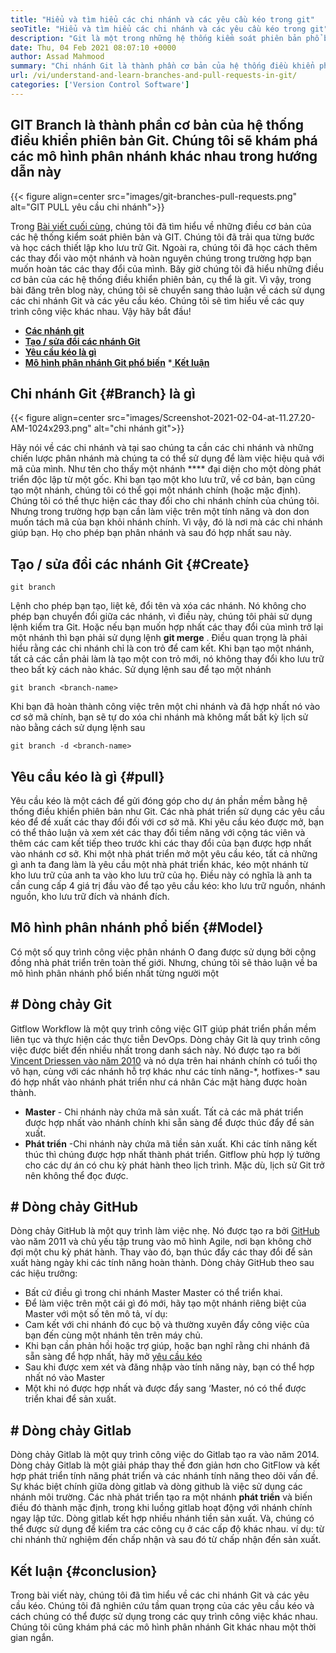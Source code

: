 ```yaml
---
title: "Hiểu và tìm hiểu các chi nhánh và các yêu cầu kéo trong git" 
seoTitle: "Hiểu và tìm hiểu các chi nhánh và các yêu cầu kéo trong git" 
description: "Git là một trong những hệ thống kiểm soát phiên bản phổ biến nhất. Trong bài viết này, Ewe sẽ hiểu cách sử dụng các nhánh Git và các yêu cầu kéo." 
date: Thu, 04 Feb 2021 08:07:10 +0000
author: Assad Mahmood
summary: "Chi nhánh Git là thành phần cơ bản của hệ thống điều khiển phiên bản Git. Chúng tôi sẽ khám phá các mô hình phân nhánh khác nhau trong hướng dẫn này" 
url: /vi/understand-and-learn-branches-and-pull-requests-in-git/
categories: ['Version Control Software']
---
```


## GIT Branch là thành phần cơ bản của hệ thống điều khiển phiên bản Git. Chúng tôi sẽ khám phá các mô hình phân nhánh khác nhau trong hướng dẫn này

{{< figure align=center src="images/git-branches-pull-requests.png" alt="GIT PULL yêu cầu chi nhánh">}}

Trong [Bài viết cuối cùng][1], chúng tôi đã tìm hiểu về những điều cơ bản của các hệ thống kiểm soát phiên bản và GIT. Chúng tôi đã trải qua từng bước và học cách thiết lập kho lưu trữ Git. Ngoài ra, chúng tôi đã học cách thêm các thay đổi vào một nhánh và hoàn nguyên chúng trong trường hợp bạn muốn hoàn tác các thay đổi của mình. Bây giờ chúng tôi đã hiểu những điều cơ bản của các hệ thống điều khiển phiên bản, cụ thể là git. Vì vậy, trong bài đăng trên blog này, chúng tôi sẽ chuyển sang thảo luận về cách sử dụng các chi nhánh Git và các yêu cầu kéo. Chúng tôi sẽ tìm hiểu về các quy trình công việc khác nhau. Vậy hãy bắt đầu!
  * **[Các nhánh git][2]**
  * **[Tạo / sửa đổi các nhánh Git][3]**
  * **[Yêu cầu kéo là gì][4]**
  * **[Mô hình phân nhánh Git phổ biến][5]**
  *[ **Kết luận** ][6]

## Chi nhánh Git   {#Branch} là gì

{{< figure align=center src="images/Screenshot-2021-02-04-at-11.27.20-AM-1024x293.png" alt="chi nhánh git">}}

Hãy nói về các chi nhánh và tại sao chúng ta cần các chi nhánh và những chiến lược phân nhánh mà chúng ta có thể sử dụng để làm việc hiệu quả với mã của mình. Như tên cho thấy một nhánh **** đại diện cho một dòng phát triển độc lập từ một gốc.
Khi bạn tạo một kho lưu trữ, về cơ bản, bạn cũng tạo một nhánh, chúng tôi có thể gọi một nhánh chính (hoặc mặc định). Chúng tôi có thể thực hiện các thay đổi cho chi nhánh chính của chúng tôi. Nhưng trong trường hợp bạn cần làm việc trên một tính năng và don don muốn tách mã của bạn khỏi nhánh chính. Vì vậy, đó là nơi mà các chi nhánh giúp bạn. Họ cho phép bạn phân nhánh và sau đó hợp nhất sau này.

## Tạo / sửa đổi các nhánh Git   {#Create}
```
git branch
```
Lệnh cho phép bạn tạo, liệt kê, đổi tên và xóa các nhánh. Nó không cho phép bạn chuyển đổi giữa các nhánh, vì điều này, chúng tôi phải sử dụng lệnh kiểm tra Git. Hoặc nếu bạn muốn hợp nhất các thay đổi của mình trở lại một nhánh thì bạn phải sử dụng lệnh  **git merge** .
Điều quan trọng là phải hiểu rằng các chi nhánh chỉ là con trỏ để cam kết. Khi bạn tạo một nhánh, tất cả các cần phải làm là tạo một con trỏ mới, nó không thay đổi kho lưu trữ theo bất kỳ cách nào khác.
Sử dụng lệnh sau để tạo một nhánh
```
git branch <branch-name>
```
Khi bạn đã hoàn thành công việc trên một chi nhánh và đã hợp nhất nó vào cơ sở mã chính, bạn sẽ tự do xóa chi nhánh mà không mất bất kỳ lịch sử nào bằng cách sử dụng lệnh sau
```
git branch -d <branch-name>
```

## Yêu cầu kéo là gì   {#pull}
Yêu cầu kéo là một cách để gửi đóng góp cho dự án phần mềm bằng hệ thống điều khiển phiên bản như Git. Các nhà phát triển sử dụng các yêu cầu kéo để đề xuất các thay đổi đối với cơ sở mã. Khi yêu cầu kéo được mở, bạn có thể thảo luận và xem xét các thay đổi tiềm năng với cộng tác viên và thêm các cam kết tiếp theo trước khi các thay đổi của bạn được hợp nhất vào nhánh cơ sở.
Khi một nhà phát triển mở một yêu cầu kéo, tất cả những gì anh ta đang làm là yêu cầu một nhà phát triển khác, kéo một nhánh từ kho lưu trữ của anh ta vào kho lưu trữ của họ. Điều này có nghĩa là anh ta cần cung cấp 4 giá trị đầu vào để tạo yêu cầu kéo: kho lưu trữ nguồn, nhánh nguồn, kho lưu trữ đích và nhánh đích.

## Mô hình phân nhánh phổ biến   {#Model}
Có một số quy trình công việc phân nhánh O đang được sử dụng bởi cộng đồng nhà phát triển trên toàn thế giới. Nhưng, chúng tôi sẽ thảo luận về ba mô hình phân nhánh phổ biến nhất từng người một

## # Dòng chảy Git
Gitflow Workflow là một quy trình công việc GIT giúp phát triển phần mềm liên tục và thực hiện các thực tiễn DevOps. Dòng chảy Git là quy trình công việc được biết đến nhiều nhất trong danh sách này. Nó được tạo ra bởi [Vincent Driessen vào năm 2010][7] và nó dựa trên hai nhánh chính có tuổi thọ vô hạn, cùng với các nhánh hỗ trợ khác như các tính năng-\*, hotfixes-\* sau đó hợp nhất vào nhánh phát triển như cá nhân Các mặt hàng được hoàn thành.
  * **Master**  - Chi nhánh này chứa mã sản xuất. Tất cả các mã phát triển được hợp nhất vào nhánh chính khi sẵn sàng để được thúc đẩy để sản xuất.
  * **Phát triển** -Chi nhánh này chứa mã tiền sản xuất. Khi các tính năng kết thúc thì chúng được hợp nhất thành phát triển.
Gitflow phù hợp lý tưởng cho các dự án có chu kỳ phát hành theo lịch trình. Mặc dù, lịch sử Git trở nên không thể đọc được.

## # Dòng chảy GitHub
Dòng chảy GitHub là một quy trình làm việc nhẹ. Nó được tạo ra bởi [GitHub][8] vào năm 2011 và chủ yếu tập trung vào mô hình Agile, nơi bạn không chờ đợi một chu kỳ phát hành. Thay vào đó, bạn thúc đẩy các thay đổi để sản xuất hàng ngày khi các tính năng hoàn thành.
Dòng chảy GitHub theo sau các hiệu trưởng:
  * Bất cứ điều gì trong chi nhánh Master Master có thể triển khai.
  * Để làm việc trên một cái gì đó mới, hãy tạo một nhánh riêng biệt của Master với một số tên mô tả, ví dụ:
  * Cam kết với chi nhánh đó cục bộ và thường xuyên đẩy công việc của bạn đến cùng một nhánh tên trên máy chủ.
  * Khi bạn cần phản hồi hoặc trợ giúp, hoặc bạn nghĩ rằng chi nhánh đã sẵn sàng để hợp nhất, hãy mở [yêu cầu kéo][4]
  * Sau khi được xem xét và đăng nhập vào tính năng này, bạn có thể hợp nhất nó vào Master
  * Một khi nó được hợp nhất và được đẩy sang ‘Master, nó có thể được triển khai để sản xuất.

## # Dòng chảy Gitlab
Dòng chảy Gitlab là một quy trình công việc do Gitlab tạo ra vào năm 2014. Dòng chảy Gitlab là một giải pháp thay thế đơn giản hơn cho GitFlow và kết hợp phát triển tính năng phát triển và các nhánh tính năng theo dõi vấn đề. Sự khác biệt chính giữa dòng gitlab và dòng github là việc sử dụng các nhánh môi trường.
Các nhà phát triển tạo ra một nhánh  **phát triển**  và biến điều đó thành mặc định, trong khi luồng gitlab hoạt động với nhánh chính ngay lập tức. Dòng gitlab kết hợp nhiều nhánh tiền sản xuất. Và, chúng có thể được sử dụng để kiểm tra các công cụ ở các cấp độ khác nhau. ví dụ: từ chi nhánh thử nghiệm đến chấp nhận và sau đó từ chấp nhận đến sản xuất.

## Kết luận   {#conclusion}
Trong bài viết này, chúng tôi đã tìm hiểu về các chi nhánh Git và các yêu cầu kéo. Chúng tôi đã nghiên cứu tầm quan trọng của các yêu cầu kéo và cách chúng có thể được sử dụng trong các quy trình công việc khác nhau. Chúng tôi cũng khám phá các mô hình phân nhánh Git khác nhau một thời gian ngắn.

  
[1]: https://blog.containerize.com/2021/01/08/guide-to-version-control-and-source-code-management-using-git/
[2]: #branch
[3]: #create
[4]: #pull
[5]: #model
[6]: #conclusion
[7]: https://nvie.com/posts/a-successful-git-branching-model/
[8]: http://scottchacon.com/2011/08/31/github-flow.html
